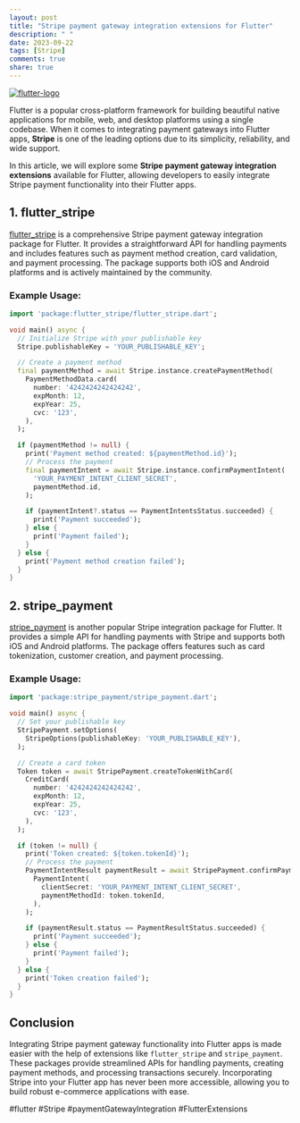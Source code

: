 ```yaml
---
layout: post
title: "Stripe payment gateway integration extensions for Flutter"
description: " "
date: 2023-09-22
tags: [Stripe]
comments: true
share: true
---
```


[![flutter-logo](https://flutter.dev/assets/images/shared/brand/flutter/logo/flutter-lockup.png)](https://flutter.dev)

Flutter is a popular cross-platform framework for building beautiful native applications for mobile, web, and desktop platforms using a single codebase. When it comes to integrating payment gateways into Flutter apps, **Stripe** is one of the leading options due to its simplicity, reliability, and wide support.

In this article, we will explore some **Stripe payment gateway integration extensions** available for Flutter, allowing developers to easily integrate Stripe payment functionality into their Flutter apps.

## 1. flutter_stripe

[flutter_stripe](https://pub.dev/packages/flutter_stripe) is a comprehensive Stripe payment gateway integration package for Flutter. It provides a straightforward API for handling payments and includes features such as payment method creation, card validation, and payment processing. The package supports both iOS and Android platforms and is actively maintained by the community.

### Example Usage:

```dart
import 'package:flutter_stripe/flutter_stripe.dart';

void main() async {
  // Initialize Stripe with your publishable key
  Stripe.publishableKey = 'YOUR_PUBLISHABLE_KEY';

  // Create a payment method
  final paymentMethod = await Stripe.instance.createPaymentMethod(
    PaymentMethodData.card(
      number: '4242424242424242',
      expMonth: 12,
      expYear: 25,
      cvc: '123',
    ),
  );

  if (paymentMethod != null) {
    print('Payment method created: ${paymentMethod.id}');
    // Process the payment
    final paymentIntent = await Stripe.instance.confirmPaymentIntent(
      'YOUR_PAYMENT_INTENT_CLIENT_SECRET',
      paymentMethod.id,
    );

    if (paymentIntent?.status == PaymentIntentsStatus.succeeded) {
      print('Payment succeeded');
    } else {
      print('Payment failed');
    }
  } else {
    print('Payment method creation failed');
  }
}
```

## 2. stripe_payment

[stripe_payment](https://pub.dev/packages/stripe_payment) is another popular Stripe integration package for Flutter. It provides a simple API for handling payments with Stripe and supports both iOS and Android platforms. The package offers features such as card tokenization, customer creation, and payment processing.

### Example Usage:

```dart
import 'package:stripe_payment/stripe_payment.dart';

void main() async {
  // Set your publishable key
  StripePayment.setOptions(
    StripeOptions(publishableKey: 'YOUR_PUBLISHABLE_KEY'),
  );

  // Create a card token
  Token token = await StripePayment.createTokenWithCard(
    CreditCard(
      number: '4242424242424242',
      expMonth: 12,
      expYear: 25,
      cvc: '123',
    ),
  );

  if (token != null) {
    print('Token created: ${token.tokenId}');
    // Process the payment
    PaymentIntentResult paymentResult = await StripePayment.confirmPaymentIntent(
      PaymentIntent(
        clientSecret: 'YOUR_PAYMENT_INTENT_CLIENT_SECRET',
        paymentMethodId: token.tokenId,
      ),
    );

    if (paymentResult.status == PaymentResultStatus.succeeded) {
      print('Payment succeeded');
    } else {
      print('Payment failed');
    }
  } else {
    print('Token creation failed');
  }
}
```

## Conclusion

Integrating Stripe payment gateway functionality into Flutter apps is made easier with the help of extensions like `flutter_stripe` and `stripe_payment`. These packages provide streamlined APIs for handling payments, creating payment methods, and processing transactions securely. Incorporating Stripe into your Flutter app has never been more accessible, allowing you to build robust e-commerce applications with ease.

#flutter #Stripe #paymentGatewayIntegration #FlutterExtensions